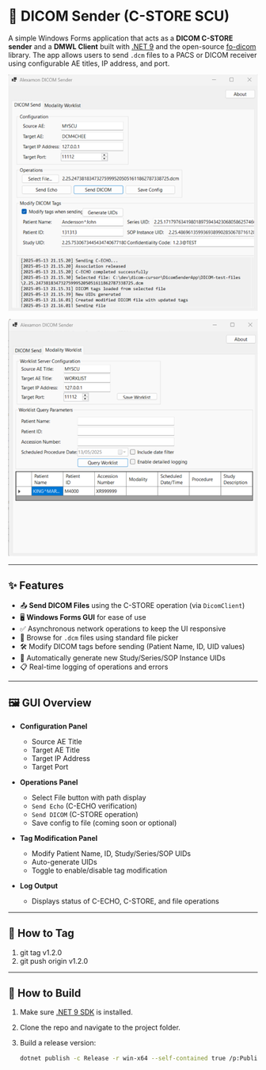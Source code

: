 # 🩻 DICOM Sender (C-STORE SCU)

A simple Windows Forms application that acts as a **DICOM C-STORE sender** and a **DMWL Client** built with [.NET 9](https://dotnet.microsoft.com/en-us/download/dotnet/9.0) and the open-source [fo-dicom](https://github.com/fo-dicom/fo-dicom) library. The app allows users to send `.dcm` files to a PACS or DICOM receiver using configurable AE titles, IP address, and port.

![DICOM Sender Screenshot](./DicomSenderApp/screenshots/DICOM-send-screenshot.png)

![DICOM Modality Worklist Query Screenshot](./DicomSenderApp/screenshots/DICOM-Modality-worklist-query.png)

---

## ✨ Features

- 📤 **Send DICOM Files** using the C-STORE operation (via `DicomClient`)
- 🖥 **Windows Forms GUI** for ease of use
- ✅ Asynchronous network operations to keep the UI responsive
- 📂 Browse for `.dcm` files using standard file picker
- 🛠 Modify DICOM tags before sending (Patient Name, ID, UID values)
- 🔁 Automatically generate new Study/Series/SOP Instance UIDs
- 📋 Real-time logging of operations and errors

---

## 🖼 GUI Overview

- **Configuration Panel**  
  - Source AE Title  
  - Target AE Title  
  - Target IP Address  
  - Target Port  

- **Operations Panel**  
  - Select File button with path display  
  - `Send Echo` (C-ECHO verification)  
  - `Send DICOM` (C-STORE operation)  
  - Save config to file (coming soon or optional)

- **Tag Modification Panel**  
  - Modify Patient Name, ID, Study/Series/SOP UIDs  
  - Auto-generate UIDs  
  - Toggle to enable/disable tag modification

- **Log Output**  
  - Displays status of C-ECHO, C-STORE, and file operations  

---

## 🚀 How to Tag
1. git tag v1.2.0
2. git push origin v1.2.0

---

## 🚀 How to Build

1. Make sure [.NET 9 SDK](https://dotnet.microsoft.com/en-us/download/dotnet/9.0) is installed.
2. Clone the repo and navigate to the project folder.
3. Build a release version:

   ```bash
   dotnet publish -c Release -r win-x64 --self-contained true /p:PublishSingleFile=true
